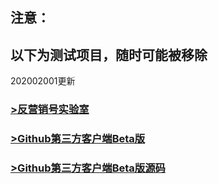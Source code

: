## 注意：
## 以下为测试项目，随时可能被移除
202002001更新

### [>反营销号实验室](https://52waffle.github.io/fyxhsys)

### [>Github第三方客户端Beta版](https://github.com/52waffle/52research/blob/master/%E6%88%91%E7%9A%84GitHub_1.0.apk)

### [>Github第三方客户端Beta版源码](https://github.com/52waffle/52research/blob/master/%E6%88%91%E7%9A%84GitHub_1.0_1584018419.fas)
